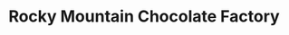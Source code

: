 ---
title: "Rocky Mountain Chocolate Factory"
url: /colorado-springs/rocky-mountain-chocolate-factory/
shop: Süßwaren
---